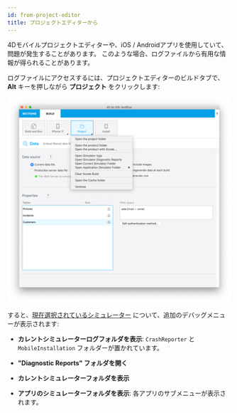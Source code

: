 ```yaml
---
id: from-project-editor
title: プロジェクトエディターから
---
```


4Dモバイルプロジェクトエディターや、iOS / Androidアプリを使用していて、問題が発生することがあります。 このような場合、ログファイルから有用な情報が得られることがあります。

ログファイルにアクセスするには、プロジェクトエディターのビルドタブで、**Alt** キーを押しながら **プロジェクト** をクリックします:

![デバッグ](img/debug-from-4D-for-iOS.png)

すると、[現在選択されているシミュレーター](../project-definition/build-panel#シミュレーターを使用する) について、追加のデバッグメニューが表示されます:


* **カレントシミュレーターログフォルダを表示**: `CrashReporter` と`MobileInstallation` フォルダーが置かれています。

* **"Diagnostic Reports" フォルダを開く**

* **カレントシミュレーターフォルダを表示**

* **アプリのシミュレーターフォルダを表示**: 各アプリのサブメニューが表示されます。
